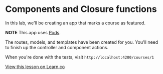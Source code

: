 # Components and Closure functions
In this lab, we'll be creating an app that marks a course as featured.

**NOTE** This app uses [Pods](http://www.ember-cli.com/user-guide/#using-pods). 

The routes, models, and templates have been created for you. You'll need to finish up the controller and component actions.

When you're done with the tests, visit `http://localhost:4200/courses/1`

<a href='https://learn.co/lessons/components-and-closure-actions' data-visibility='hidden'>View this lesson on Learn.co</a>
